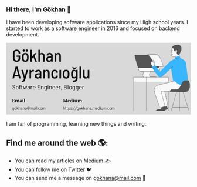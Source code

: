 ### Hi there, I'm Gökhan 👋

I have been developing software applications since my High school years. I started to work as a software engineer in 2016 and focused on backend development.

<img src="/aboutme.jpg" alt="G-khan software engineer and blogger">

 I am fan of programming, learning new things and writing.

## Find me around the web 🌎:
- You can read my articles on <a href="https://gokhana.medium.com/">Medium</a> ✍️
- You can follow me on <a href="https://twitter.com/g_khana">Twitter</a> 🐦
- You can send me a message on  gokhana@mail.com 📧